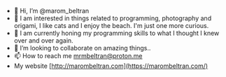 - 👋 Hi, I’m @marom_beltran
- 👀 I am interested in things related to programming, photography and origami, I like cats and I enjoy the beach. I'm just one more curious. 
- 🌱 I am currently honing my programming skills to what I thought I knew over and over again.
- 💞️ I’m looking to collaborate on amazing things..
- 📫 How to reach me mrmbeltran@proton.me
- My website [http://marombeltran.com](https://marombeltran.com/)

<!---
mrmbeltran/mrmbeltran is a ✨ special ✨ repository because its `README.md` (this file) appears on your GitHub profile.
You can click the Preview link to take a look at your changes.
--->
